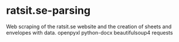 # ratsit.se-parsing
Web scraping of the ratsit.se website and the creation of sheets and envelopes with data.
openpyxl
python-docx
beautifulsoup4
requests

